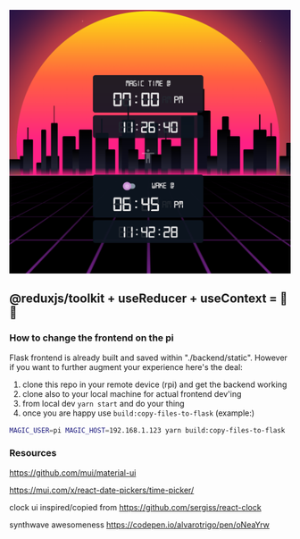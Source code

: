 ![](../media/screenshot.png)

## @reduxjs/toolkit + useReducer + useContext = 🌈💥

### How to change the frontend on the pi

Flask frontend is already built and saved within "./backend/static". However if you want to further augment your experience here's the deal:

1.  clone this repo in your remote device (rpi) and get the backend working
2.  clone also to your local machine for actual frontend dev'ing
3.  from local dev `yarn start` and do your thing
4.  once you are happy use `build:copy-files-to-flask` (example:)

```sh
MAGIC_USER=pi MAGIC_HOST=192.168.1.123 yarn build:copy-files-to-flask
```

### Resources

https://github.com/mui/material-ui

https://mui.com/x/react-date-pickers/time-picker/

clock ui inspired/copied from
https://github.com/sergiss/react-clock

synthwave awesomeness
https://codepen.io/alvarotrigo/pen/oNeaYrw
